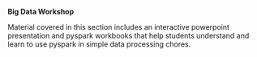 **Big Data Workshop**

Material covered in this section includes an interactive powerpoint presentation and pyspark workbooks that help students understand and learn to use pyspark in simple data processing chores.
